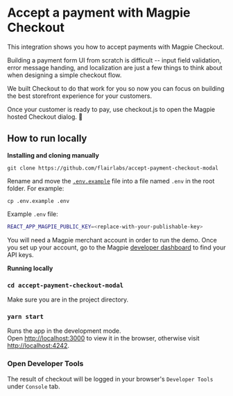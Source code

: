 # Accept a payment with Magpie Checkout

This integration shows you how to accept payments with Magpie Checkout.

Building a payment form UI from scratch is difficult -- input field
validation, error message handing, and localization are just a few things
to think about when designing a simple checkout flow.

We built Checkout to do that
work for you so now you can focus on building the best storefront
experience for your customers.

Once your customer is ready to pay, use checkout.js to open the Magpie hosted Checkout dialog. 🥳

## How to run locally

**Installing and cloning manually**

```
git clone https://github.com/flairlabs/accept-payment-checkout-modal
```

Rename and move the [`.env.example`](.env.example) file into a file named
`.env` in the root folder. For example:

```
cp .env.example .env
```

Example `.env` file:

```sh
REACT_APP_MAGPIE_PUBLIC_KEY=<replace-with-your-publishable-key>
```

You will need a Magpie merchant account in order to run the demo. Once you set up
your account, go to the Magpie [developer
dashboard](https://dashboard.magpie.im/dashboard/developer/keys) to find your API
keys.

**Running locally**

### `cd accept-payment-checkout-modal`

Make sure you are in the project directory.

### `yarn start`

Runs the app in the development mode.\
Open [http://localhost:3000](http://localhost:3000) to view it in the browser, otherwise visit [http://localhost:4242](http://localhost:4242).

### Open Developer Tools

The result of checkout will be logged in your browser's `Developer Tools` under `Console` tab.
